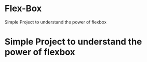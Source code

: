 # Flex-Box
Simple Project to understand the power of flexbox

<h1>Simple Project to understand the power of flexbox</h1>
